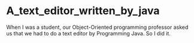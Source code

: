 # A_text_editor_written_by_java
When I was a student, our Object-Oriented programming professor asked us that we had to do a text editor by Programming Java.
So I did it.
